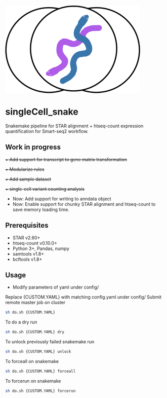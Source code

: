 ![Logo](scSnake.png)
# singleCell_snake
Snakemake pipeline for STAR alignment + htseq-count expression quantification for Smart-seq2 workflow.

Work in progress
----------------
~~+ Add support for transcript to gene matrix transformation~~

~~+ Modularize rules~~

~~+ Add sample dataset~~

~~+ single-cell variant counting analysis~~

+ Now: Add support for writing to anndata object
+ Now: Enable support for chunky STAR alignment and htseq-count to save memory loading time.

Prerequisites
-------------
+ STAR v2.60+
+ htseq-count v0.10.0+
+ Python 3+, Pandas, numpy
+ samtools v1.8+
+ bcftools v1.8+

Usage
-----
+ Modify parameters of yaml under config/

Replace {CUSTOM.YAML} with matching config.yaml under config/
Submit remote master job on cluster 
```bash
sh do.sh {CUSTOM.YAML}
```

To do a dry run
```bash
sh do.sh {CUSTOM.YAML} dry
```

To unlock previously failed snakemake run
```bash
sh do.sh {CUSTOM.YAML} unlock
```

To forceall on snakemake
```bash
sh do.sh {CUSTOM.YAML} forceall
```

To forcerun on snakemake
```bash
sh do.sh {CUSTOM.YAML} forcerun
```

